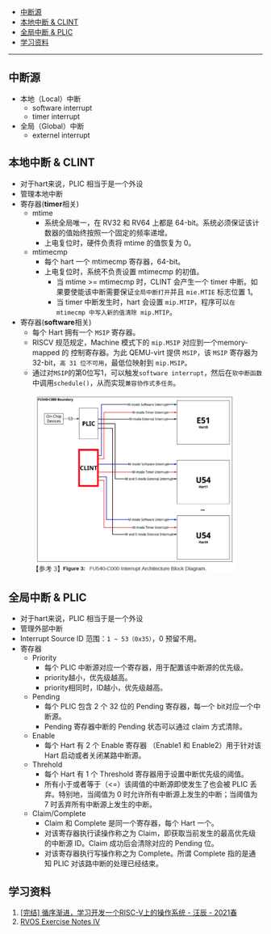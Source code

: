 <!-- GFM-TOC -->
- [中断源](#中断源)
- [本地中断 \& CLINT](#本地中断--clint)
- [全局中断 \& PLIC](#全局中断--plic)
- [学习资料](#学习资料)
<!-- GFM-TOC -->
---


## 中断源
* 本地（Local）中断
  * software interrupt
  * timer interrupt
* 全局（Global）中断
  * externel interrupt
  
## 本地中断 & CLINT
* 对于hart来说，PLIC 相当于是一个外设
* 管理本地中断
* 寄存器(**timer**相关)
  * mtime
    * 系统全局唯一，在 RV32 和 RV64 上都是 64-bit。系统必须保证该计数器的值始终按照一个固定的频率递增。
    * 上电复位时，硬件负责将 mtime 的值恢复为 0。 
  * mtimecmp
    * 每个 hart 一个 mtimecmp 寄存器，64-bit。
    * 上电复位时，系统不负责设置 mtimecmp 的初值。
      * 当 mtime >= mtimecmp 时，CLINT 会产生一个 timer 中断。如果要使能该中断需要保证`全局中断打开`并且 `mie.MTIE` 标志位置 1。
      * 当 timer 中断发生时，hart 会设置 `mip.MTIP`，程序可以`在 mtimecmp 中写入新的值清除 mip.MTIP`。
* 寄存器(**software**相关)
  * 每个 Hart 拥有一个 `MSIP` 寄存器。
  * RISCV 规范规定，Machine 模式下的 `mip.MSIP` 对应到一个memory-mapped 的 控制寄存器。为此 QEMU-virt 提供 `MSIP`，该 `MSIP` 寄存器为 32-bit，`高 31 位不可用`，最低位映射到 `mip.MSIP`。
  * 通过对`MSIP`的第0位写1，可以触发`software interrupt`，然后在`软中断函数`中调用`schedule()`，从而实现`兼容协作式多任务`。

<div align="center"> <img src="./pic/interrupt1.png"  width="400"/> <div align="left">


## 全局中断 & PLIC
* 对于hart来说，PLIC 相当于是一个外设
* 管理外部中断
* Interrupt Source ID 范围：`1 ~ 53（0x35）`，0 预留不用。
* 寄存器
  * Priority
    * 每个 PLIC 中断源对应一个寄存器，用于配置该中断源的优先级。
    * priority越小，优先级越高。
    * priority相同时，ID越小，优先级越高。
  * Pending
    * 每个 PLIC 包含 2 个 32 位的 Pending 寄存器，每一个 bit对应一个中断源。
    * Pending 寄存器中断的 Pending 状态可以通过 claim 方式清除。
  * Enable
    * 每个 Hart 有 2 个 Enable 寄存器 （Enable1 和 Enable2）用于针对该 Hart 启动或者关闭某路中断源。
  * Threhold
    * 每个 Hart 有 1 个 Threshold 寄存器用于设置中断优先级的阈值。
    * 所有小于或者等于（<=）该阈值的中断源即使发生了也会被 PLIC 丢弃。特别地，当阈值为 0 时允许所有中断源上发生的中断；当阈值为 7 时丢弃所有中断源上发生的中断。
  * Claim/Complete
    * Claim 和 Complete 是同一个寄存器，每个 Hart 一个。
    * 对该寄存器执行读操作称之为 Claim，即获取当前发生的最高优先级的中断源 ID。Claim 成功后会清除对应的 Pending 位。
    * 对该寄存器执行写操作称之为 Complete。所谓 Complete 指的是通知 PLIC 对该路中断的处理已经结束。


## 学习资料
1. [[完结] 循序渐进，学习开发一个RISC-V上的操作系统 - 汪辰 - 2021春](https://www.bilibili.com/video/BV1Q5411w7z5?p=21&vd_source=d791a57f43dad7ca6a1d62950cab7001)
2. [RVOS Exercise Notes IV](https://ludi.dev/posts/rvos-exercise-iv/)




